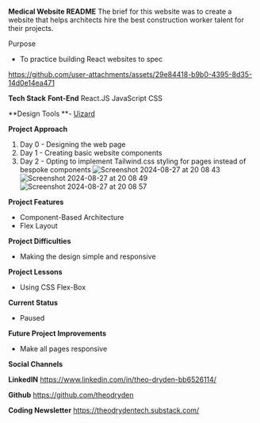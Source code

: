 **Medical Website README**
The brief for this website was to create a website that helps architects hire the best construction worker talent for their projects.

Purpose
- To practice building React websites to spec

https://github.com/user-attachments/assets/29e84418-b9b0-4395-8d35-14d0e14ea471


**Tech Stack**
**Font-End**
React.JS
JavaScript
CSS 

**Design Tools
**- [Uizard](https://uizard.io/)

**Project Approach**
1. Day 0 - Designing the web page
2. Day 1 - Creating basic website components 
3. Day 2 - Opting to implement Tailwind.css styling for pages instead of bespoke components
![Screenshot 2024-08-27 at 20 08 43](https://github.com/user-attachments/assets/9f441f6a-ef3f-4288-b746-573a22705a75)
![Screenshot 2024-08-27 at 20 08 49](https://github.com/user-attachments/assets/063c5c08-c8eb-47c1-bf39-3307e113d697)
![Screenshot 2024-08-27 at 20 08 57](https://github.com/user-attachments/assets/a0f11bfc-4c4f-4624-acb2-8104fce8f2f5)

**Project Features**
- Component-Based Architecture
- Flex Layout


**Project Difficulties**
- Making the design simple and responsive


**Project Lessons**
- Using CSS Flex-Box


**Current Status**
- Paused


**Future Project Improvements**
- Make all pages responsive

  
**Social Channels**

**LinkedIN**
https://www.linkedin.com/in/theo-dryden-bb6526114/

**Github**
https://github.com/theodryden

**Coding Newsletter**
https://theodrydentech.substack.com/
